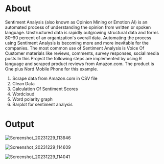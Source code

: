 # About
Sentiment Analysis (also known as Opinion Mining or Emotion AI) is an automated process of understanding the opinion from written or spoken language. Unstructured data is rapidly outgrowing structural data and forms 80–90 percent of an organization's overall data. Automating the process using Sentiment Analysis is becoming more and more inevitable for the companies. The most common use of Sentiment Analysis is Voice Of Customer materials like reviews, comments, survey responses, social media posts.In this Project the following steps are implemented by using R language and scraped product reviews from Amazon.com. The product is One plus Nord Mobile Phone for this example.

   1. Scrape data from Amazon.com in CSV file
   2. Clean Data
   3. Calculation Of Sentiment Scores
   4. Wordcloud
   5. Word polarity graph
   6. Barplot for sentiment analysis
# Output
![Screenshot_20231229_113946](https://github.com/binary-buddy/Amazon_Product_Sentiment-_Analysis/assets/131288498/1809f270-8892-4144-bb46-c8422c2730f0)

![Screenshot_20231229_114609](https://github.com/binary-buddy/Amazon_Product_Sentiment-_Analysis/assets/131288498/ee9de26d-9860-4ca4-ade8-26f3ae73c6a4)

![Screenshot_20231229_114041](https://github.com/binary-buddy/Amazon_Product_Sentiment-_Analysis/assets/131288498/29acc61f-e1b2-4400-9b10-f7bd910fe99d)



